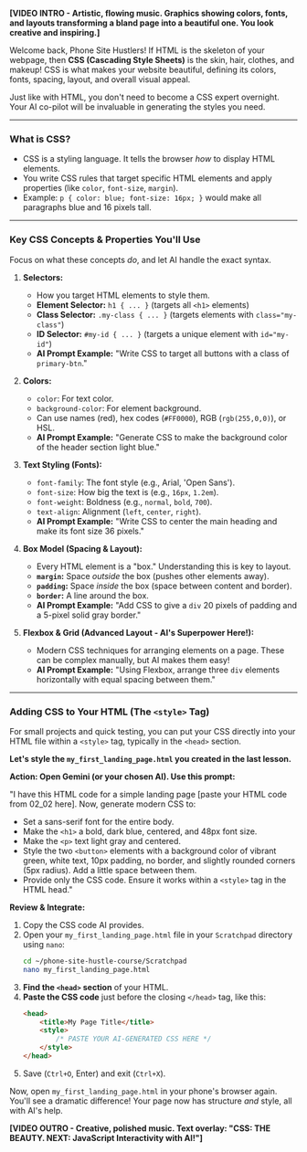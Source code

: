 **[VIDEO INTRO - Artistic, flowing music. Graphics showing colors, fonts, and layouts transforming a bland page into a beautiful one. You look creative and inspiring.]**

Welcome back, Phone Site Hustlers! If HTML is the skeleton of your webpage, then **CSS (Cascading Style Sheets)** is the skin, hair, clothes, and makeup! CSS is what makes your website beautiful, defining its colors, fonts, spacing, layout, and overall visual appeal.

Just like with HTML, you don't need to become a CSS expert overnight. Your AI co-pilot will be invaluable in generating the styles you need.

---

### **What is CSS?**

* CSS is a styling language. It tells the browser *how* to display HTML elements.
* You write CSS rules that target specific HTML elements and apply properties (like `color`, `font-size`, `margin`).
* Example: `p { color: blue; font-size: 16px; }` would make all paragraphs blue and 16 pixels tall.

---

### **Key CSS Concepts & Properties You'll Use**

Focus on what these concepts *do*, and let AI handle the exact syntax.

1.  **Selectors:**
    * How you target HTML elements to style them.
    * **Element Selector:** `h1 { ... }` (targets all `<h1>` elements)
    * **Class Selector:** `.my-class { ... }` (targets elements with `class="my-class"`)
    * **ID Selector:** `#my-id { ... }` (targets a unique element with `id="my-id"`)
    * **AI Prompt Example:** "Write CSS to target all buttons with a class of `primary-btn`."

2.  **Colors:**
    * `color`: For text color.
    * `background-color`: For element background.
    * Can use names (red), hex codes (`#FF0000`), RGB (`rgb(255,0,0)`), or HSL.
    * **AI Prompt Example:** "Generate CSS to make the background color of the header section light blue."

3.  **Text Styling (Fonts):**
    * `font-family`: The font style (e.g., Arial, 'Open Sans').
    * `font-size`: How big the text is (e.g., `16px`, `1.2em`).
    * `font-weight`: Boldness (e.g., `normal`, `bold`, `700`).
    * `text-align`: Alignment (`left`, `center`, `right`).
    * **AI Prompt Example:** "Write CSS to center the main heading and make its font size 36 pixels."

4.  **Box Model (Spacing & Layout):**
    * Every HTML element is a "box." Understanding this is key to layout.
    * **`margin`:** Space *outside* the box (pushes other elements away).
    * **`padding`:** Space *inside* the box (space between content and border).
    * **`border`:** A line around the box.
    * **AI Prompt Example:** "Add CSS to give a `div` 20 pixels of padding and a 5-pixel solid gray border."

5.  **Flexbox & Grid (Advanced Layout - AI's Superpower Here!):**
    * Modern CSS techniques for arranging elements on a page. These can be complex manually, but AI makes them easy!
    * **AI Prompt Example:** "Using Flexbox, arrange three `div` elements horizontally with equal spacing between them."

---

### **Adding CSS to Your HTML (The `<style>` Tag)**

For small projects and quick testing, you can put your CSS directly into your HTML file within a `<style>` tag, typically in the `<head>` section.

**Let's style the `my_first_landing_page.html` you created in the last lesson.**

**Action: Open Gemini (or your chosen AI). Use this prompt:**

"I have this HTML code for a simple landing page [paste your HTML code from 02_02 here].
Now, generate modern CSS to:
* Set a sans-serif font for the entire body.
* Make the `<h1>` a bold, dark blue, centered, and 48px font size.
* Make the `<p>` text light gray and centered.
* Style the two `<button>` elements with a background color of vibrant green, white text, 10px padding, no border, and slightly rounded corners (5px radius). Add a little space between them.
* Provide only the CSS code. Ensure it works within a `<style>` tag in the HTML head."

**Review & Integrate:**
1.  Copy the CSS code AI provides.
2.  Open your `my_first_landing_page.html` file in your `Scratchpad` directory using `nano`:
    ```bash
    cd ~/phone-site-hustle-course/Scratchpad
    nano my_first_landing_page.html
    ```
3.  **Find the `<head>` section** of your HTML.
4.  **Paste the CSS code** just before the closing `</head>` tag, like this:
    ```html
    <head>
        <title>My Page Title</title>
        <style>
            /* PASTE YOUR AI-GENERATED CSS HERE */
        </style>
    </head>
    ```
5.  Save (`Ctrl+O`, Enter) and exit (`Ctrl+X`).

Now, open `my_first_landing_page.html` in your phone's browser again. You'll see a dramatic difference! Your page now has structure *and* style, all with AI's help.

**[VIDEO OUTRO - Creative, polished music. Text overlay: "CSS: THE BEAUTY. NEXT: JavaScript Interactivity with AI!"]**
